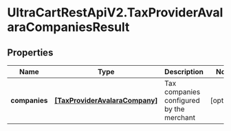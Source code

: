 # UltraCartRestApiV2.TaxProviderAvalaraCompaniesResult

## Properties

Name | Type | Description | Notes
------------ | ------------- | ------------- | -------------
**companies** | [**[TaxProviderAvalaraCompany]**](TaxProviderAvalaraCompany.md) | Tax companies configured by the merchant | [optional] 



